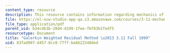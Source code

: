 ```yaml
---
content_type: resource
description: This resource contains information regarding mechanics of materials.
file: https://ol-ocw-studio-app-qa.s3.amazonaws.com/courses/3-11-mechanics-of-materials-fall-1999/83fad907d4578cc077ffba6622348ded_MIT3_11F99_galerkin.pdf
file_type: application/pdf
parent_uid: b34c4b3b-20d4-d199-1fee-fbf63b1fedf5
resourcetype: Document
title: "Galerkin Weighted Residual Method \u2013 3.11 Fall 1999"
uid: 83fad907-d457-8cc0-77ff-ba6622348ded
---
```

